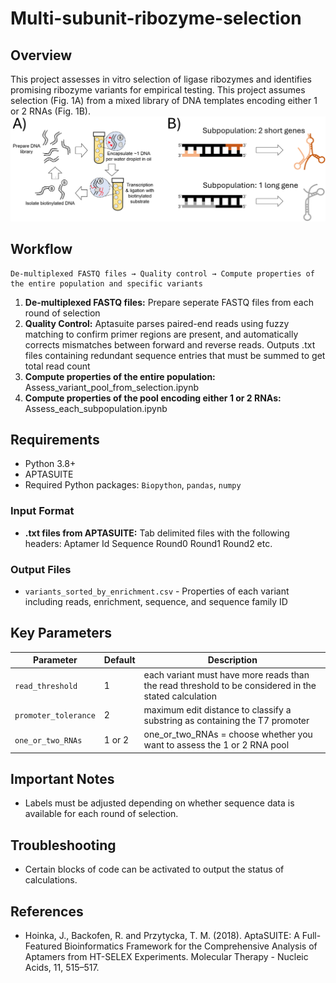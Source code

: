# Multi-subunit-ribozyme-selection

## Overview
This project assesses in vitro selection of ligase ribozymes and identifies promising ribozyme variants for empirical testing. This project assumes selection (Fig. 1A) from a mixed library of DNA templates encoding either 1 or 2 RNAs (Fig. 1B).
![Introductory_figure](figures/readme_fig.png)

## Workflow

```
De-multiplexed FASTQ files → Quality control → Compute properties of the entire population and specific variants
```


1. **De-multiplexed FASTQ files:** Prepare seperate FASTQ files from each round of selection
2. **Quality Control:** Aptasuite parses paired-end reads using fuzzy matching to confirm primer regions are present, and automatically corrects mismatches between forward and reverse reads. Outputs .txt files containing redundant sequence entries that must be summed to get total read count
3. **Compute properties of the entire population:** Assess_variant_pool_from_selection.ipynb
4. **Compute properties of the pool encoding either 1 or 2 RNAs:** Assess_each_subpopulation.ipynb


## Requirements

- Python 3.8+
- APTASUITE
- Required Python packages: `Biopython`, `pandas`, `numpy`


### Input Format
- **.txt files from APTASUITE:** Tab delimited files with the following headers: Aptamer  Id  Sequence	Round0	Round1	Round2  etc.

### Output Files
- `variants_sorted_by_enrichment.csv` - Properties of each variant including reads, enrichment, sequence, and sequence family ID

## Key Parameters

| Parameter | Default | Description |
|-----------|---------|-------------|
| `read_threshold` | 1 | each variant must have more reads than the read threshold to be considered in the stated calculation |
| `promoter_tolerance` | 2 | maximum edit distance to classify a substring as containing the T7 promoter |
| `one_or_two_RNAs` | 1 or 2 | one_or_two_RNAs = choose whether you want to assess the 1 or 2 RNA pool |


## Important Notes

- Labels must be adjusted depending on whether sequence data is available for each round of selection.

## Troubleshooting

- Certain blocks of code can be activated to output the status of calculations.


## References

- Hoinka, J., Backofen, R. and Przytycka, T. M. (2018). AptaSUITE: A Full-Featured Bioinformatics Framework for the Comprehensive Analysis of Aptamers from HT-SELEX Experiments. Molecular Therapy - Nucleic Acids, 11, 515–517.
